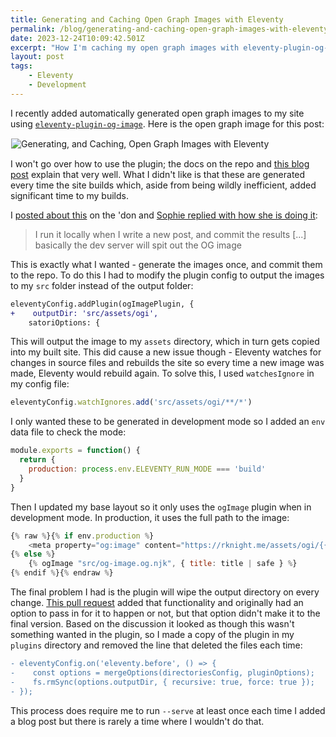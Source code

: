 ```yaml
---
title: Generating and Caching Open Graph Images with Eleventy
permalink: /blog/generating-and-caching-open-graph-images-with-eleventy/index.html
date: 2023-12-24T10:09:42.501Z
excerpt: "How I'm caching my open graph images with eleventy-plugin-og-image instead of generating them on every build"
layout: post
tags:
    - Eleventy
    - Development
---
```


I recently added automatically generated open graph images to my site using [`eleventy-plugin-og-image`](https://github.com/KiwiKilian/eleventy-plugin-og-image). Here is the open graph image for this post:

<img style="border: 1px solid white;" src="/assets/ogi/bloggenerating-and-caching-open-graph-images-with-eleventy.png" alt="Generating, and Caching, Open Graph Images with Eleventy">

I won't go over how to use the plugin; the docs on the repo and [this blog post](https://lewisdale.dev/post/adding-statically-generated-open-graph-images/) explain that very well. What I didn't like is that these are generated every time the site builds which, aside from being wildly inefficient, added significant time to my builds.

I [posted about this](https://social.lol/@robb/111574217802419330) on the 'don and [Sophie replied with how she is doing it](https://social.lol/@sophie/111574234339127389):

> I run it locally when I write a new post, and commit the results [...] basically the dev server will spit out the OG image

This is exactly what I wanted - generate the images once, and commit them to the repo. To do this I had to modify the plugin config to output the images to my `src` folder instead of the output folder:

```diff
eleventyConfig.addPlugin(ogImagePlugin, {
+    outputDir: 'src/assets/ogi',
    satoriOptions: {
```

This will output the image to my `assets` directory, which in turn gets copied into my built site. This did cause a new issue though - Eleventy watches for changes in source files and rebuilds the site so every time a new image was made, Eleventy would rebuild again. To solve this, I used `watchesIgnore` in my config file:

```js
eleventyConfig.watchIgnores.add('src/assets/ogi/**/*')
```

I only wanted these to be generated in development mode so I added an `env` data file to check the mode:

```js
module.exports = function() {
  return {
    production: process.env.ELEVENTY_RUN_MODE === 'build'
  }
}
```

Then I updated my base layout so it only uses the `ogImage` plugin when in development mode. In production, it uses the full path to the image:

```js
{% raw %}{% if env.production %}
    <meta property="og:image" content="https://rknight.me/assets/ogi/{{ page.url | slugify }}.png">
{% else %}
    {% ogImage "src/og-image.og.njk", { title: title | safe } %}
{% endif %}{% endraw %}
```

The final problem I had is the plugin will wipe the output directory on every change. [This pull request](https://github.com/KiwiKilian/eleventy-plugin-og-image/pull/74) added that functionality and originally had an option to pass in for it to happen or not, but that option didn't make it to the final version. Based on the discussion it looked as though this wasn't something wanted in the plugin, so I made a copy of the plugin in my `plugins` directory and removed the line that deleted the files each time:

```diff
- eleventyConfig.on('eleventy.before', () => {
-    const options = mergeOptions(directoriesConfig, pluginOptions);
-    fs.rmSync(options.outputDir, { recursive: true, force: true });
- });
```

This process does require me to run `--serve` at least once each time I added a blog post but there is rarely a time where I wouldn't do that. 